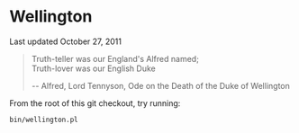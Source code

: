 # Wellington

Last updated October 27, 2011

> Truth-teller was our England's Alfred named;  
> Truth-lover was our English Duke
> 
> -- Alfred, Lord Tennyson, Ode on the Death of the Duke of Wellington 

From the root of this git checkout, try running:

    bin/wellington.pl
